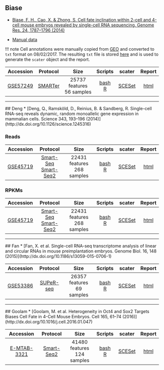 ## Biase
* [Biase, F. H., Cao, X. & Zhong, S. Cell fate inclination within 2-cell and 4-cell mouse embryos revealed by single-cell RNA sequencing. Genome Res. 24, 1787–1796 (2014)](http://dx.doi.org/10.1101/gr.177725.114)

* [Manual data](https://scrnaseq-public-datasets.s3.amazonaws.com/index.html?prefix=manual-data/biase/)

!!! note
    Cell annotations were manually copied from [GEO](https://www.ncbi.nlm.nih.gov/geo/query/acc.cgi?acc=GSE57249) and converted to `txt` format on 08/02/2017. The resulting `txt` file is stored [here](https://s3.amazonaws.com/scrnaseq-public-datasets/manual-data/biase/biase_cell_types.txt) and is used to generate the `scater` object and the report.

|Accession|Protocol|Size|Scripts|scater|Report|
|:-:|:-:|:-:|:-:|:-:|:-:|
|[GSE57249](https://www.ncbi.nlm.nih.gov/geo/query/acc.cgi?acc=GSE57249)|[SMARTer](http://www.clontech.com/US/Products/cDNA_Synthesis_and_Library_Construction/Next_Gen_Sequencing_Kits/Total_RNA-Seq/Universal_RNA_Seq_Random_Primed)|25737 features<br>56 samples |[bash](https://github.com/hemberg-lab/scRNA.seq.datasets/blob/master/bash/biase.sh)<br>[R](https://github.com/hemberg-lab/scRNA.seq.datasets/blob/master/R/biase.R)|[SCESet](https://scrnaseq-public-datasets.s3.amazonaws.com/scater-objects/biase.rds)|[html](https://scrnaseq-public-datasets.s3.amazonaws.com/scater-reports/biase.html)|

<hr>
## Deng
* [Deng, Q., Ramsköld, D., Reinius, B. & Sandberg, R. Single-cell RNA-seq reveals dynamic, random monoallelic gene expression in mammalian cells. Science 343, 193–196 (2014)](http://dx.doi.org/10.1126/science.1245316)

### Reads

|Accession|Protocol|Size|Scripts|scater|Report|
|:-:|:-:|:-:|:-:|:-:|:-:|
|[GSE45719](https://www.ncbi.nlm.nih.gov/geo/query/acc.cgi?acc=GSE45719)|[Smart-Seq](http://dx.doi.org/10.1038/nbt.2282)<br>[Smart-Seq2](http://dx.doi.org/10.1038/nprot.2014.006)|22431 features<br>268 samples|[bash](https://github.com/hemberg-lab/scRNA.seq.datasets/blob/master/bash/deng.sh)<br>[R](https://github.com/hemberg-lab/scRNA.seq.datasets/blob/master/R/deng.R)|[SCESet](https://scrnaseq-public-datasets.s3.amazonaws.com/scater-objects/deng-reads.rds)|[html](https://scrnaseq-public-datasets.s3.amazonaws.com/scater-reports/deng-reads.html)|

### RPKMs

|Accession|Protocol|Size|Scripts|scater|Report|
|:-:|:-:|:-:|:-:|:-:|:-:|
|[GSE45719](https://www.ncbi.nlm.nih.gov/geo/query/acc.cgi?acc=GSE45719)|[Smart-Seq](http://dx.doi.org/10.1038/nbt.2282)<br>[Smart-Seq2](http://dx.doi.org/10.1038/nprot.2014.006)|22431 features<br>268 samples|[bash](https://github.com/hemberg-lab/scRNA.seq.datasets/blob/master/bash/deng.sh)<br>[R](https://github.com/hemberg-lab/scRNA.seq.datasets/blob/master/R/deng.R)|[SCESet](https://scrnaseq-public-datasets.s3.amazonaws.com/scater-objects/deng-rpkms.rds)|[html](https://scrnaseq-public-datasets.s3.amazonaws.com/scater-reports/deng-rpkms.html)|

<hr>
## Fan
* [Fan, X. et al. Single-cell RNA-seq transcriptome analysis of linear and circular RNAs in mouse preimplantation embryos. Genome Biol. 16, 148 (2015)](http://dx.doi.org/10.1186/s13059-015-0706-1)

|Accession|Protocol|Size|Scripts|scater|Report|
|:-:|:-:|:-:|:-:|:-:|:-:|
|[GSE53386](https://www.ncbi.nlm.nih.gov/geo/query/acc.cgi?acc=GSE53386)|[SUPeR-seq](http://dx.doi.org/10.1186/s13059-015-0706-1)|26357 features<br>69 samples|[bash](https://github.com/hemberg-lab/scRNA.seq.datasets/blob/master/bash/fan.sh)<br>[R](https://github.com/hemberg-lab/scRNA.seq.datasets/blob/master/R/fan.R)|[SCESet](https://scrnaseq-public-datasets.s3.amazonaws.com/scater-objects/fan.rds)|[html](https://scrnaseq-public-datasets.s3.amazonaws.com/scater-reports/fan.html)|

<hr>
## Goolam
* [Goolam, M. et al. Heterogeneity in Oct4 and Sox2 Targets Biases Cell Fate in 4-Cell Mouse Embryos. Cell 165, 61–74 (2016)](http://dx.doi.org/10.1016/j.cell.2016.01.047)

|Accession|Protocol|Size|Scripts|scater|Report|
|:-:|:-:|:-:|:-:|:-:|:-:|
|[E-MTAB-3321](https://www.ebi.ac.uk/arrayexpress/experiments/E-MTAB-3321/)|[Smart-Seq2](http://dx.doi.org/10.1038/nprot.2014.006)|41480 features<br>124 samples |[bash](https://github.com/hemberg-lab/scRNA.seq.datasets/blob/master/bash/goolam.sh)<br>[R](https://github.com/hemberg-lab/scRNA.seq.datasets/blob/master/R/goolam.R)|[SCESet](https://scrnaseq-public-datasets.s3.amazonaws.com/scater-objects/goolam.rds)|[html](https://scrnaseq-public-datasets.s3.amazonaws.com/scater-reports/goolam.html)|
